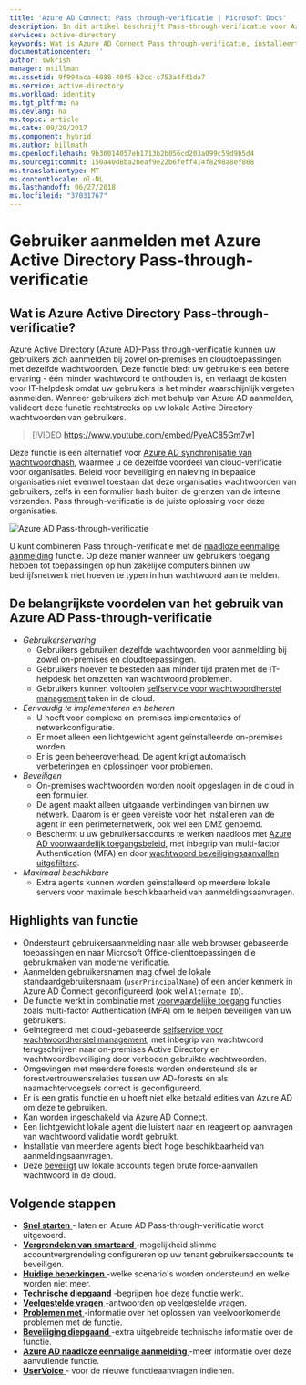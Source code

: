 ```yaml
---
title: 'Azure AD Connect: Pass through-verificatie | Microsoft Docs'
description: In dit artikel beschrijft Pass-through-verificatie voor Azure Active Directory (Azure AD) en hoe kunt u Azure AD aanmeldingen door te valideren op basis van de lokale Active Directory-wachtwoorden van gebruikers.
services: active-directory
keywords: Wat is Azure AD Connect Pass through-verificatie, installeert u Active Directory, de vereiste onderdelen voor Azure AD, SSO, Single Sign-on
documentationcenter: ''
author: swkrish
manager: mtillman
ms.assetid: 9f994aca-6088-40f5-b2cc-c753a4f41da7
ms.service: active-directory
ms.workload: identity
ms.tgt_pltfrm: na
ms.devlang: na
ms.topic: article
ms.date: 09/29/2017
ms.component: hybrid
ms.author: billmath
ms.openlocfilehash: 9b36014057eb1713b2b056cd203a099c59d9b5d4
ms.sourcegitcommit: 150a40d8ba2beaf9e22b6feff414f8298a8ef868
ms.translationtype: MT
ms.contentlocale: nl-NL
ms.lasthandoff: 06/27/2018
ms.locfileid: "37031767"
---
```

# <a name="user-sign-in-with-azure-active-directory-pass-through-authentication"></a>Gebruiker aanmelden met Azure Active Directory Pass-through-verificatie

## <a name="what-is-azure-active-directory-pass-through-authentication"></a>Wat is Azure Active Directory Pass-through-verificatie?

Azure Active Directory (Azure AD)-Pass through-verificatie kunnen uw gebruikers zich aanmelden bij zowel on-premises en cloudtoepassingen met dezelfde wachtwoorden. Deze functie biedt uw gebruikers een betere ervaring - één minder wachtwoord te onthouden is, en verlaagt de kosten voor IT-helpdesk omdat uw gebruikers is het minder waarschijnlijk vergeten aanmelden. Wanneer gebruikers zich met behulp van Azure AD aanmelden, valideert deze functie rechtstreeks op uw lokale Active Directory-wachtwoorden van gebruikers.

>[!VIDEO https://www.youtube.com/embed/PyeAC85Gm7w]

Deze functie is een alternatief voor [Azure AD synchronisatie van wachtwoordhash](active-directory-aadconnectsync-implement-password-hash-synchronization.md), waarmee u de dezelfde voordeel van cloud-verificatie voor organisaties. Beleid voor beveiliging en naleving in bepaalde organisaties niet evenwel toestaan dat deze organisaties wachtwoorden van gebruikers, zelfs in een formulier hash buiten de grenzen van de interne verzenden. Pass through-verificatie is de juiste oplossing voor deze organisaties.

![Azure AD Pass-through-verificatie](./media/active-directory-aadconnect-pass-through-authentication/pta1.png)

U kunt combineren Pass through-verificatie met de [naadloze eenmalige aanmelding](active-directory-aadconnect-sso.md) functie. Op deze manier wanneer uw gebruikers toegang hebben tot toepassingen op hun zakelijke computers binnen uw bedrijfsnetwerk niet hoeven te typen in hun wachtwoord aan te melden.

## <a name="key-benefits-of-using-azure-ad-pass-through-authentication"></a>De belangrijkste voordelen van het gebruik van Azure AD Pass-through-verificatie

- *Gebruikerservaring*
  - Gebruikers gebruiken dezelfde wachtwoorden voor aanmelding bij zowel on-premises en cloudtoepassingen.
  - Gebruikers hoeven te besteden aan minder tijd praten met de IT-helpdesk het omzetten van wachtwoord problemen.
  - Gebruikers kunnen voltooien [selfservice voor wachtwoordherstel management](../authentication/active-directory-passwords-overview.md) taken in de cloud.
- *Eenvoudig te implementeren en beheren*
  - U hoeft voor complexe on-premises implementaties of netwerkconfiguratie.
  - Er moet alleen een lichtgewicht agent geïnstalleerde on-premises worden.
  - Er is geen beheeroverhead. De agent krijgt automatisch verbeteringen en oplossingen voor problemen.
- *Beveiligen*
  - On-premises wachtwoorden worden nooit opgeslagen in de cloud in een formulier.
  - De agent maakt alleen uitgaande verbindingen van binnen uw netwerk. Daarom is er geen vereiste voor het installeren van de agent in een perimeternetwerk, ook wel een DMZ genoemd.
  - Beschermt u uw gebruikersaccounts te werken naadloos met [Azure AD voorwaardelijk toegangsbeleid](../active-directory-conditional-access-azure-portal.md), met inbegrip van multi-factor Authentication (MFA) en door [wachtwoord beveiligingsaanvallen uitgefilterd](../authentication/howto-password-smart-lockout.md).
- *Maximaal beschikbare*
  - Extra agents kunnen worden geïnstalleerd op meerdere lokale servers voor maximale beschikbaarheid van aanmeldingsaanvragen.

## <a name="feature-highlights"></a>Highlights van functie

- Ondersteunt gebruikersaanmelding naar alle web browser gebaseerde toepassingen en naar Microsoft Office-clienttoepassingen die gebruikmaken van [moderne verificatie](https://aka.ms/modernauthga).
- Aanmelden gebruikersnamen mag ofwel de lokale standaardgebruikersnaam (`userPrincipalName`) of een ander kenmerk in Azure AD Connect geconfigureerd (ook wel `Alternate ID`).
- De functie werkt in combinatie met [voorwaardelijke toegang](../active-directory-conditional-access-azure-portal.md) functies zoals multi-factor Authentication (MFA) om te helpen beveiligen van uw gebruikers.
- Geïntegreerd met cloud-gebaseerde [selfservice voor wachtwoordherstel management](../authentication/active-directory-passwords-overview.md), met inbegrip van wachtwoord terugschrijven naar on-premises Active Directory en wachtwoordbeveiliging door verboden gebruikte wachtwoorden.
- Omgevingen met meerdere forests worden ondersteund als er forestvertrouwensrelaties tussen uw AD-forests en als naamachtervoegsels correct is geconfigureerd.
- Er is een gratis functie en u hoeft niet elke betaald edities van Azure AD om deze te gebruiken.
- Kan worden ingeschakeld via [Azure AD Connect](active-directory-aadconnect.md).
- Een lichtgewicht lokale agent die luistert naar en reageert op aanvragen van wachtwoord validatie wordt gebruikt.
- Installatie van meerdere agents biedt hoge beschikbaarheid van aanmeldingsaanvragen.
- Deze [beveiligt](../authentication/howto-password-smart-lockout.md) uw lokale accounts tegen brute force-aanvallen wachtwoord in de cloud.

## <a name="next-steps"></a>Volgende stappen

- [**Snel starten** ](active-directory-aadconnect-pass-through-authentication-quick-start.md) - laten en Azure AD Pass-through-verificatie wordt uitgevoerd.
- [**Vergrendelen van smartcard** ](../authentication/howto-password-smart-lockout.md) -mogelijkheid slimme accountvergrendeling configureren op uw tenant gebruikersaccounts te beveiligen.
- [**Huidige beperkingen** ](active-directory-aadconnect-pass-through-authentication-current-limitations.md) -welke scenario's worden ondersteund en welke worden niet meer.
- [**Technische diepgaand** ](active-directory-aadconnect-pass-through-authentication-how-it-works.md) -begrijpen hoe deze functie werkt.
- [**Veelgestelde vragen** ](active-directory-aadconnect-pass-through-authentication-faq.md) -antwoorden op veelgestelde vragen.
- [**Problemen met** ](active-directory-aadconnect-troubleshoot-pass-through-authentication.md) -informatie over het oplossen van veelvoorkomende problemen met de functie.
- [**Beveiliging diepgaand** ](active-directory-aadconnect-pass-through-authentication-security-deep-dive.md) -extra uitgebreide technische informatie over de functie.
- [**Azure AD naadloze eenmalige aanmelding** ](active-directory-aadconnect-sso.md) -meer informatie over deze aanvullende functie.
- [**UserVoice** ](https://feedback.azure.com/forums/169401-azure-active-directory/category/160611-directory-synchronization-aad-connect) - voor de nieuwe functieaanvragen indienen.
